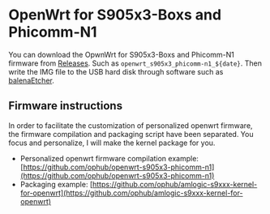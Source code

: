 # OpenWrt for S905x3-Boxs and Phicomm-N1

You can download the OpwnWrt for S905x3-Boxs and Phicomm-N1 firmware from [Releases](https://github.com/ophub/op/releases). Such as `openwrt_s905x3_phicomm-n1_${date}`. Then write the IMG file to the USB hard disk through software such as [balenaEtcher](https://www.balena.io/etcher/).

## Firmware instructions
In order to facilitate the customization of personalized openwrt firmware, the firmware compilation and packaging script have been separated. You focus and personalize, I will make the kernel package for you.

- Personalized openwrt firmware compilation example: [https://github.com/ophub/openwrt-s905x3-phicomm-n1](https://github.com/ophub/openwrt-s905x3-phicomm-n1)
- Packaging example: [https://github.com/ophub/amlogic-s9xxx-kernel-for-openwrt](https://github.com/ophub/amlogic-s9xxx-kernel-for-openwrt)

